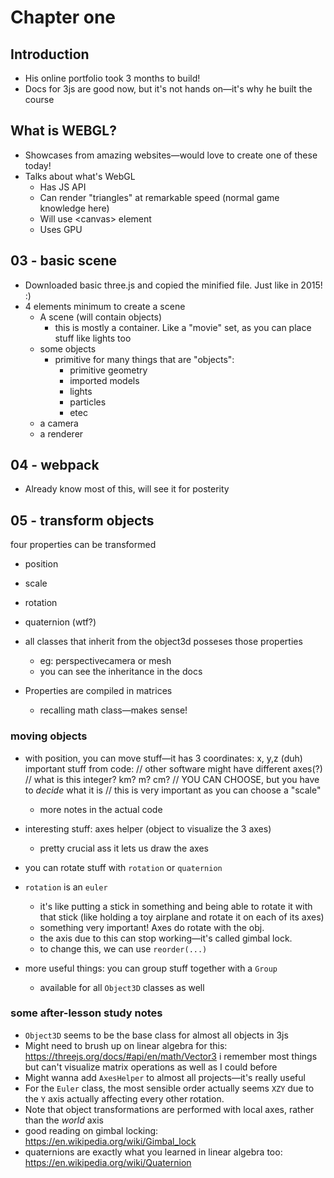 # Chapter one

## Introduction

- His online portfolio took 3 months to build!
- Docs for 3js are good now, but it's not hands on—it's why he built the course

## What is WEBGL?

- Showcases from amazing websites—would love to create one of these today!
- Talks about what's WebGL
  - Has JS API
  - Can render "triangles" at remarkable speed (normal game knowledge here)
  - Will use \<canvas> element
  - Uses GPU

## 03 - basic scene

- Downloaded basic three.js and copied the minified file. Just like in 2015! :)
- 4 elements minimum to create a scene
  - A scene (will contain objects)
    - this is mostly a container. Like a "movie" set, as you can place stuff like lights too
  - some objects
    - primitive for many things that are "objects":
      - primitive geometry
      - imported models
      - lights
      - particles
      - etec
  - a camera
  - a renderer

## 04 - webpack

- Already know most of this, will see it for posterity

## 05 - transform objects

four properties can be transformed

- position
- scale
- rotation
- quaternion (wtf?)

- all classes that inherit from the object3d posseses those properties
  - eg: perspectivecamera or mesh
  - you can see the inheritance in the docs
- Properties are compiled in matrices
  - recalling math class—makes sense!

### moving objects

- with position, you can move stuff—it has 3 coordinates: x, y,z (duh)
  important stuff from code:
  // other software might have different axes(?)
  // what is this integer? km? m? cm?
  // YOU CAN CHOOSE, but you have to _decide_ what it is
  // this is very important as you can choose a "scale"

  - more notes in the actual code

- interesting stuff: axes helper (object to visualize the 3 axes)

  - pretty crucial ass it lets us draw the axes

- you can rotate stuff with `rotation` or `quaternion`
- `rotation` is an `euler`

  - it's like putting a stick in something and being able to rotate it with that stick (like holding a toy airplane and rotate it on each of its axes)
  - something very important! Axes do rotate with the obj.
  - the axis due to this can stop working—it's called gimbal lock.
  - to change this, we can use `reorder(...)`

- more useful things: you can group stuff together with a `Group`
  - available for all `Object3D` classes as well

### some after-lesson study notes

- `Object3D` seems to be the base class for almost all objects in 3js
- Might need to brush up on linear algebra for this: https://threejs.org/docs/#api/en/math/Vector3 i remember most things but can't visualize matrix operations as well as I could before
- Might wanna add `AxesHelper` to almost all projects—it's really useful
- For the `Euler` class, the most sensible order actually seems `XZY` due to the `Y` axis actually affecting every other rotation.
- Note that object transformations are performed with local axes, rather than the _world_ axis
- good reading on gimbal locking: https://en.wikipedia.org/wiki/Gimbal_lock
- quaternions are exactly what you learned in linear algebra too: https://en.wikipedia.org/wiki/Quaternion
